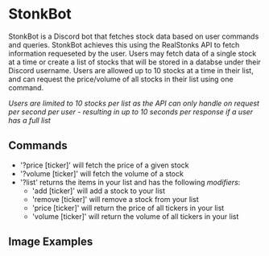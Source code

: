 # StonkBot
StonkBot is a Discord bot that fetches stock data based on user commands and queries. StonkBot achieves this using the RealStonks API to fetch information requeseted by the user. Users may fetch data of a single stock at a time or create a list of stocks that will be stored in a databse under their Discord username. Users are allowed up to 10 stocks at a time in their list, and can request the price/volume of all stocks in their list using one command.

*Users are limited to 10 stocks per list as the API can only handle on request per second per user - resulting in up to 10 seconds per response if a user has a full list*

## Commands
- '?price [ticker]' will fetch the price of a given stock
- '?volume [ticker]' will fetch the volume of a stock
- '?list' returns the items in your list and has the following *modifiers*:
  - 'add [ticker]' will add a stock to your list
  - 'remove [ticker]' will remove a stock from your list
  - 'price [ticker]' will return the price of all tickers in your list
  - 'volume [ticker]' will return the volume of all tickers in your list

## Image Examples

